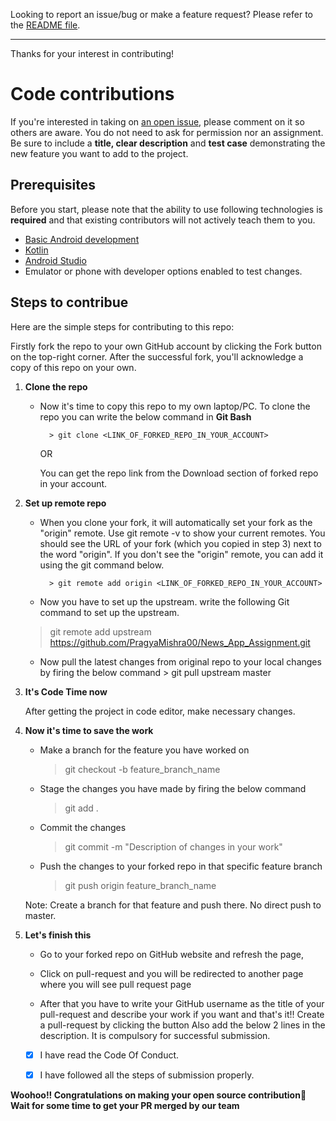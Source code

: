 Looking to report an issue/bug or make a feature request? Please refer to the [README file](https://github.com/PragyaMishra00/News_App_Assignment/blob/8c500a05d0c690f7ce7d39e27b9809f346e79634/README.md).

---

Thanks for your interest in contributing!

# Code contributions

If you're interested in taking on [an open issue](https://github.com/PragyaMishra00/News_App_Assignment/issues), please comment on it so others are aware.
You do not need to ask for permission nor an assignment. Be sure to include a **title, clear description** and **test case** demonstrating the new feature you want to add to the project.

## Prerequisites

Before you start, please note that the ability to use following technologies is **required** and that existing contributors will not actively teach them to you.

- [Basic Android development](https://developer.android.com/)
- [Kotlin](https://kotlinlang.org/)
- [Android Studio](https://developer.android.com/studio)
- Emulator or phone with developer options enabled to test changes.


## Steps to contribue

Here are the simple steps for contributing to this repo:

Firstly fork the repo to your own GitHub account by clicking the Fork button on the top-right corner.
After the successful fork, you'll acknowledge a copy of this repo on your own.
 
1. **Clone the repo**
  
      - Now it's time to copy this repo to my own laptop/PC. To clone the repo you can write the below command in **Git Bash**

              > git clone <LINK_OF_FORKED_REPO_IN_YOUR_ACCOUNT>

        OR 

        You can get the repo link from the Download section of forked repo in your account.


2. **Set up remote repo**

      - When you clone your fork, it will automatically set your fork as the "origin" remote. Use git remote -v to show your current remotes. You should see the URL of your fork (which you copied in step 3) next to the word "origin". 
      If you don't see the "origin" remote, you can add it using the git command below.

              > git remote add origin <LINK_OF_FORKED_REPO_IN_YOUR_ACCOUNT>

      - Now you have to set up the upstream. write the following Git command to set up the upstream.
      > git remote add upstream https://github.com/PragyaMishra00/News_App_Assignment.git

      - Now pull the latest changes from original repo to your local changes by firing the below command
              > git pull upstream master
  
  
3. **It's Code Time now**
  
      After getting the project in code editor, make necessary changes.


4. **Now it's time to save the work**

      - Make a branch for the feature you have worked on
        > git checkout -b feature_branch_name
      - Stage the changes you have made by firing the below command
        > git add .
      - Commit the changes 
        > git commit -m "Description of changes in your work"
      - Push the changes to your forked repo in that specific feature branch
        >  git push origin feature_branch_name
        
    Note: Create a branch for that feature and push there. No direct push to master. 
        
        
5. **Let's finish this**
    - Go to your forked repo on GitHub website and refresh the page,

    - Click on pull-request and you will be redirected to another page where you will see pull request page

    - After that you have to write your GitHub username as the title of your pull-request and describe your work if you want and that's it!! Create a pull-request by clicking the button
    Also add the below 2 lines in the description. It is compulsory for successful submission.

    
     - [X] I have read the Code Of Conduct.

     - [X] I have followed all the steps of submission properly.


**Woohoo!! Congratulations on making your open source contribution🎉**
**Wait for some time to get your PR merged by our team**
